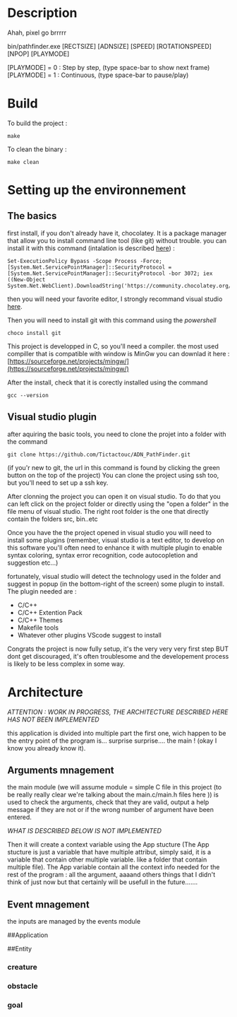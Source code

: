 # Description
Ahah, pixel go brrrrr


bin/pathfinder.exe [RECTSIZE] [ADNSIZE] [SPEED] [ROTATIONSPEED] [NPOP] [PLAYMODE]

[PLAYMODE] = 0 : Step by step, (type space-bar to show next frame)
[PLAYMODE] = 1 : Continuous, (type space-bar to pause/play)


# Build
To build the project :
```
make
```

To clean the binary :
```
make clean
```


# Setting up the environnement

## The basics

first install, if you don't already have it, chocolatey. It is a package manager that allow you to install command line tool (like git) without trouble. 
you can install it with this command (intalation is described [here](https://chocolatey.org/install)) :
```
Set-ExecutionPolicy Bypass -Scope Process -Force; [System.Net.ServicePointManager]::SecurityProtocol = [System.Net.ServicePointManager]::SecurityProtocol -bor 3072; iex ((New-Object System.Net.WebClient).DownloadString('https://community.chocolatey.org/install.ps1'))
```

then you will need your favorite editor, I strongly recommand visual studio [here](https://code.visualstudio.com/).

Then you will need to install git with this command using the *powershell*
```
choco install git
```

This project is developped in C, so you'll need a compiler. the most used compiller that is compatible with window is MinGw you can downlad it here :
[https://sourceforge.net/projects/mingw/](https://sourceforge.net/projects/mingw/)

After the install, check that it is corectly installed using the command
```
gcc --version
```

## Visual studio plugin

after aquiring the basic tools, you need to clone the projet into a folder with the command
```
git clone https://github.com/Tictactouc/ADN_PathFinder.git
```
(if you'r new to git, the url in this command is found by clicking the green button on the top of the project)
You can clone the project using ssh too, but you'll need to set up a ssh key.

After clonning the project you can open it on visual studio. To do that you can left click on the project folder or directly using the "open a folder" in the file menu of visual studio. The right root folder is the one that directly contain the folders src, bin..etc

Once you have the the project opened in visual studio you will need to install some plugins (remember, visual studio is a text editor, to develop on this software you'll often need to enhance it with multiple plugin to enable syntax coloring, syntax error recognition, code autocopletion and suggestion etc...)

fortunately, visual studio will detect the technology used in the folder and suggest in popup (in the bottom-right of the screen) some plugin to install.
The plugin needed are :
- C/C++
- C/C++ Extention Pack
- C/C++ Themes
- Makefile tools
- Whatever other plugins VScode suggest to install


Congrats the project is now fully setup, it's the very very very first step BUT dont get discouraged, it's often troublesome and the developement process is likely to be less complex in some way.

# Architecture

*ATTENTION : WORK IN PROGRESS, THE ARCHITECTURE DESCRIBED HERE HAS NOT BEEN IMPLEMENTED*

this application is divided into multiple part the first one, wich happen to be the entry point of the program is... surprise surprise.... the main ! (okay I know you already know it).

## Arguments mnagement

the main module (we will assume module = simple C file in this project (to be really really clear we're talking about the main.c/main.h files here )) is used to check the arguments, check that they are valid, output a help message if they are not or if the wrong number of argument have been entered.

*WHAT IS DESCRIBED BELOW IS NOT IMPLEMENTED*

Then it will create a context variable using the App stucture (The App stucture is just a variable that have multiple attribut, simply said, it is a variable that contain other multiple variable. like a folder that contain multiple file). The App variable contain all the context info needed for the rest of the program : all the argument, aaaand others things that I didn't think of just now but that certainly will be usefull in the future.......

## Event mnagement

the inputs are managed by the events module

##Application

##Entity

### creature

### obstacle

### goal
